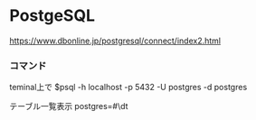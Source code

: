 # PostgeSQL
https://www.dbonline.jp/postgresql/connect/index2.html

### コマンド

teminal上で
$psql -h localhost -p 5432 -U postgres -d postgres

テーブル一覧表示
postgres=#\dt

